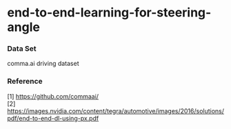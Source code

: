# end-to-end-learning-for-steering-angle

### Data Set  
comma.ai driving dataset

### Reference

[1] https://github.com/commaai/  
[2] https://images.nvidia.com/content/tegra/automotive/images/2016/solutions/pdf/end-to-end-dl-using-px.pdf

